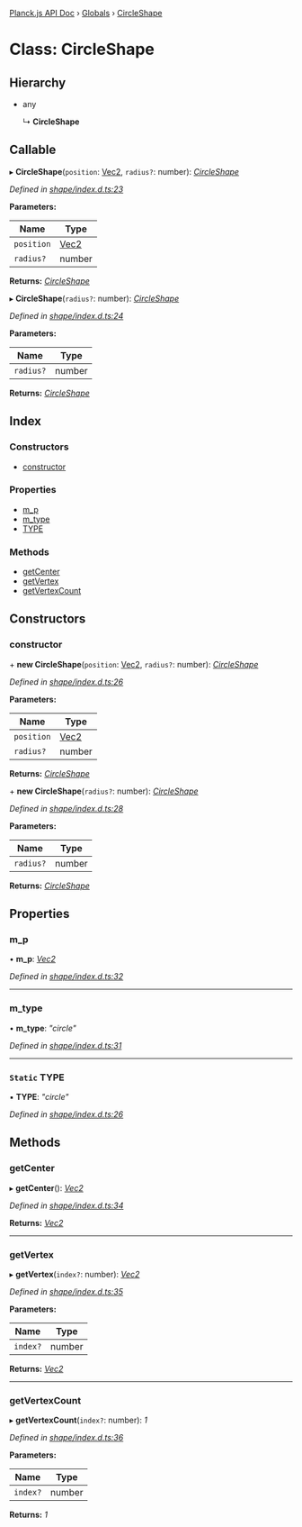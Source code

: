 [Planck.js API Doc](../README.md) › [Globals](../globals.md) › [CircleShape](circleshape.md)

# Class: CircleShape

## Hierarchy

* any

  ↳ **CircleShape**

## Callable

▸ **CircleShape**(`position`: [Vec2](vec2.md), `radius?`: number): *[CircleShape](circleshape.md)*

*Defined in [shape/index.d.ts:23](https://github.com/shakiba/planck.js/blob/9a1fbe4/lib/shape/index.d.ts#L23)*

**Parameters:**

Name | Type |
------ | ------ |
`position` | [Vec2](vec2.md) |
`radius?` | number |

**Returns:** *[CircleShape](circleshape.md)*

▸ **CircleShape**(`radius?`: number): *[CircleShape](circleshape.md)*

*Defined in [shape/index.d.ts:24](https://github.com/shakiba/planck.js/blob/9a1fbe4/lib/shape/index.d.ts#L24)*

**Parameters:**

Name | Type |
------ | ------ |
`radius?` | number |

**Returns:** *[CircleShape](circleshape.md)*

## Index

### Constructors

* [constructor](circleshape.md#constructor)

### Properties

* [m_p](circleshape.md#m_p)
* [m_type](circleshape.md#m_type)
* [TYPE](circleshape.md#static-type)

### Methods

* [getCenter](circleshape.md#getcenter)
* [getVertex](circleshape.md#getvertex)
* [getVertexCount](circleshape.md#getvertexcount)

## Constructors

###  constructor

\+ **new CircleShape**(`position`: [Vec2](vec2.md), `radius?`: number): *[CircleShape](circleshape.md)*

*Defined in [shape/index.d.ts:26](https://github.com/shakiba/planck.js/blob/9a1fbe4/lib/shape/index.d.ts#L26)*

**Parameters:**

Name | Type |
------ | ------ |
`position` | [Vec2](vec2.md) |
`radius?` | number |

**Returns:** *[CircleShape](circleshape.md)*

\+ **new CircleShape**(`radius?`: number): *[CircleShape](circleshape.md)*

*Defined in [shape/index.d.ts:28](https://github.com/shakiba/planck.js/blob/9a1fbe4/lib/shape/index.d.ts#L28)*

**Parameters:**

Name | Type |
------ | ------ |
`radius?` | number |

**Returns:** *[CircleShape](circleshape.md)*

## Properties

###  m_p

• **m_p**: *[Vec2](vec2.md)*

*Defined in [shape/index.d.ts:32](https://github.com/shakiba/planck.js/blob/9a1fbe4/lib/shape/index.d.ts#L32)*

___

###  m_type

• **m_type**: *"circle"*

*Defined in [shape/index.d.ts:31](https://github.com/shakiba/planck.js/blob/9a1fbe4/lib/shape/index.d.ts#L31)*

___

### `Static` TYPE

▪ **TYPE**: *"circle"*

*Defined in [shape/index.d.ts:26](https://github.com/shakiba/planck.js/blob/9a1fbe4/lib/shape/index.d.ts#L26)*

## Methods

###  getCenter

▸ **getCenter**(): *[Vec2](vec2.md)*

*Defined in [shape/index.d.ts:34](https://github.com/shakiba/planck.js/blob/9a1fbe4/lib/shape/index.d.ts#L34)*

**Returns:** *[Vec2](vec2.md)*

___

###  getVertex

▸ **getVertex**(`index?`: number): *[Vec2](vec2.md)*

*Defined in [shape/index.d.ts:35](https://github.com/shakiba/planck.js/blob/9a1fbe4/lib/shape/index.d.ts#L35)*

**Parameters:**

Name | Type |
------ | ------ |
`index?` | number |

**Returns:** *[Vec2](vec2.md)*

___

###  getVertexCount

▸ **getVertexCount**(`index?`: number): *1*

*Defined in [shape/index.d.ts:36](https://github.com/shakiba/planck.js/blob/9a1fbe4/lib/shape/index.d.ts#L36)*

**Parameters:**

Name | Type |
------ | ------ |
`index?` | number |

**Returns:** *1*
